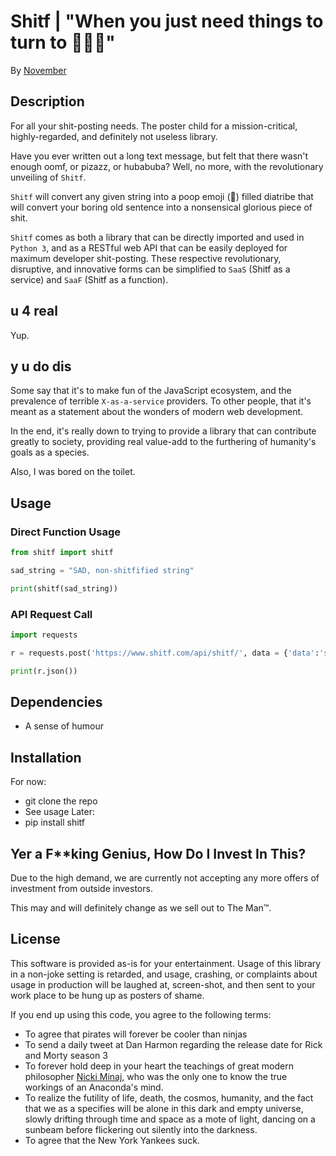 # Shitf | "When you just need things to turn to 💩💩💩"
By [November](https://github.com/November)

## Description
For all your shit-posting needs. The poster child for a
mission-critical, highly-regarded, and definitely
not useless library.

Have you ever written out a long text message, but felt that
there wasn't enough oomf, or pizazz, or hubabuba? Well, no more,
with the revolutionary unveiling of `Shitf`.

`Shitf` will convert any given string into a poop emoji (💩)
filled diatribe that will convert your boring old sentence
into a nonsensical glorious piece of shit.

`Shitf` comes as both a library that can be directly
imported and used in `Python 3`, and as a RESTful web
API that can be easily deployed for maximum developer
shit-posting. These respective revolutionary, disruptive,
and innovative forms can be simplified to `SaaS` (Shitf as
a service) and `SaaF` (Shitf as a function).

## u 4 real
Yup.

## y u do dis
Some say that it's to make fun of the JavaScript
ecosystem, and the prevalence of terrible
`X-as-a-service` providers. To other people, that it's
meant as a statement about the wonders of modern web development.

In the end, it's really down to trying to provide a
library that can contribute greatly to society, providing
real value-add to the furthering of humanity's goals as a
species.

Also, I was bored on the toilet.

## Usage
### Direct Function Usage
```python
from shitf import shitf

sad_string = "SAD, non-shitfified string"

print(shitf(sad_string))
```

### API Request Call
```python
import requests

r = requests.post('https://www.shitf.com/api/shitf/', data = {'data':'some SAD, non-shitfified string'})

print(r.json())
```

## Dependencies
- A sense of humour

## Installation
For now:
- git clone the repo
- See usage
Later:
- pip install shitf

## Yer a F**king Genius, How Do I Invest In This?
Due to the high demand, we are currently not accepting
any more offers of investment from outside investors.

This may and will definitely change as we sell out to
The Man™.

## License
This software is provided as-is for your entertainment.
Usage of this library in a non-joke setting is retarded,
and usage, crashing, or complaints about usage in production
will be laughed at, screen-shot, and then sent to your work
place to be hung up as posters of shame.

If you end up using this code, you agree to the following terms:
- To agree that pirates will forever be cooler than ninjas
- To send a daily tweet at Dan Harmon regarding the release
date for Rick and Morty season 3
- To forever hold deep in your heart the teachings of great
modern philosopher [Nicki Minaj](https://en.wikipedia.org/wiki/Nicki_Minaj),
who was the only one to know the true workings of an Anaconda's mind.
- To realize the futility of life, death, the cosmos, humanity, and
the fact that we as a specifies will be alone in this dark and empty
universe, slowly drifting through time and space as a mote of light,
dancing on a sunbeam before flickering out silently into the darkness.
- To agree that the New York Yankees suck.
